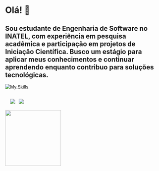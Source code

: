 # Olá! 👋

## Sou estudante de Engenharia de Software no INATEL, com experiência em pesquisa acadêmica e participação em projetos de Iniciação Científica. Busco um estágio para aplicar meus conhecimentos e continuar aprendendo enquanto contribuo para soluções tecnológicas.

[![My Skills](https://skillicons.dev/icons?i=cpp,python,dart,java,mysql,mongodb,html,typescript,nextjs,react,vscode)](https://skillicons.dev)

<br>

<div> 
  <a href = "mailto:vitor.t@ges.inatel.br"><img src="https://img.shields.io/badge/Microsoft_Outlook-0078D4?style=for-the-badge&logo=microsoft-outlook&logoColor=white" target="_blank"></a>
  <a href="https://www.linkedin.com/in/vitorgonzaga10" target="_blank"><img src="https://img.shields.io/badge/-LinkedIn-%230077B5?style=for-the-badge&logo=linkedin&logoColor=white" target="_blank"></a>  
</div>

<br>

<img height="180em" src="https://github-readme-stats.vercel.app/api/top-langs/?username=Torress01&layout=compact&theme=onedark"/>
